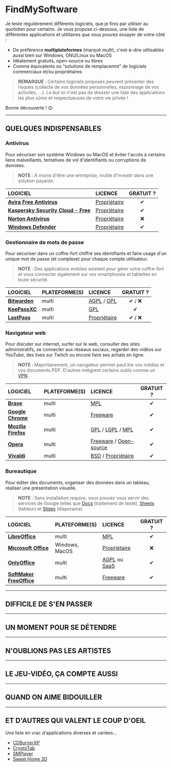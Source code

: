 # FindMySoftware

Je teste régulièrement différents logiciels, que je finis par utiliser au quotidien pour certains. Je vous propose ci-dessous, une liste de différentes applications et utilitaires que vous pouvez essayer de votre côté :

+ De préférence **multiplateformes** (marqué _multi_), c'est-à-dire utilisables aussi bien sur Windows, GNU/Linux ou MacOS
+ Idéalement gratuits, open-source ou libres
+ Comme équivalents ou “solutions de remplacemnt” de logiciels commerciaux et/ou propriétaires

> **REMARQUE** : Certains logiciels proposés peuvent présenter des risques (collecte de vos données personnelles, espionnage de vos activités, ...). Le but ici n'est pas de dresser une liste des applications les plus sûres et respectueuses de votre vie privée !

Bonne découverte ! 😉

---

## QUELQUES INDISPENSABLES

### Antivirus

Pour sécuriser son système Windows ou MacOS et éviter l'accès à certains liens malveillants, tentatives de vol d'identifiants ou corruptions de données.

> **NOTE** : À moins d'être une entreprise, inutile d'investir dans une solution payante.

|LOGICIEL|LICENCE|GRATUIT ?|
|:--|:--|:--:|
|[**Avira Free Antivirus**](https://www.avira.com/fr/free-antivirus)|[Propriétaire](https://fr.wikipedia.org/wiki/Licence_propri%C3%A9taire)|✔|
|[**Kaspersky Security Cloud - Free**](https://www.kaspersky.fr/free-antivirus)|[Propriétaire](https://fr.wikipedia.org/wiki/Licence_propri%C3%A9taire)|✔|
|[**Norton Antivirus**](https://fr.norton.com)|[Propriétaire](https://fr.wikipedia.org/wiki/Licence_propri%C3%A9taire)|❌|
|[**Windows Defender**](https://www.microsoft.com/fr-fr/windows/comprehensive-security)|[Propriétaire](https://fr.wikipedia.org/wiki/Licence_propri%C3%A9taire)|✔|

### Gestionnaire de mots de passe

Pour sécuriser dans un coffre-fort chiffré ses identifiants et faire usage d'un unique mot de passe (et complexe) pour chaque compte utilisateur.

> **NOTE** : Des applications mobiles existent pour gérer votre coffre-fort et vous connecter également sur vos smartphones et tablettes en toute sécurité.

|LOGICIEL|PLATEFORME(S)|LICENCE|GRATUIT ?|
|:--|:--|:--|:--:|
|[**Bitwarden**](https://bitwarden.com)|multi|[AGPL](https://fr.wikipedia.org/wiki/GNU_Affero_General_Public_License) / [GPL](https://en.wikipedia.org/wiki/GNU_General_Public_License)|✔ / ❌|
|[**KeePassXC**](https://keepassxc.org)|multi|[GPL](https://en.wikipedia.org/wiki/GNU_General_Public_License)|✔|
|[**LastPass**](https://www.lastpass.com/fr)|multi|[Propriétaire](https://fr.wikipedia.org/wiki/Licence_propri%C3%A9taire)|✔ / ❌|

### Navigateur web

Pour discuter sur internet, surfer sur le web, consulter des sites administratifs, se connecter aux réseaux sociaux, regarder des vidéos sur YouTube, des lives sur Twitch ou encore faire ses achats en ligne.

> **NOTE** : Majoritairement, un navigateur permet peut lire vos médias et vos documents PDF. D'autres intègrent certains outils comme un [VPN](https://fr.wikipedia.org/wiki/R%C3%A9seau_priv%C3%A9_virtuel).

|LOGICIEL|PLATEFORME(S)|LICENCE|GRATUIT ?|
|:--|:--|:--|:--:|
|[**Brave**](https://brave.com/fr)|multi|[MPL](https://fr.wikipedia.org/wiki/Mozilla_Public_License)|✔|
|[**Google Chrome**](https://www.google.com/chrome)|multi|[Freeware](https://fr.wikipedia.org/wiki/Freeware)|✔|
|[**Mozilla Firefox**](https://www.mozilla.org/fr/firefox/new)|multi|[GPL](https://fr.wikipedia.org/wiki/Licence_publique_g%C3%A9n%C3%A9rale_GNU) / [LGPL](https://fr.wikipedia.org/wiki/Licence_publique_g%C3%A9n%C3%A9rale_limit%C3%A9e_GNU) / [MPL](https://fr.wikipedia.org/wiki/Mozilla_Public_License)|✔|
|[**Opera**](https://www.opera.com/fr)|multi|[Freeware](https://fr.wikipedia.org/wiki/Freeware) / [Open-source](https://fr.wikipedia.org/wiki/Open_source)|✔|
|[**Vivaldi**](https://vivaldi.com/fr)|multi|[BSD](https://fr.wikipedia.org/wiki/Licence_BSD) / [Propriétaire](https://fr.wikipedia.org/wiki/Licence_propri%C3%A9taire)|✔|

### Bureautique

Pour éditer des documents, organiser des données dans un tableau, réaliser une présentation visuelle.

> **NOTE** : Sans installation requise, vous pouvez vous servir des services de Google telles que [Docs](https://www.google.com/docs/about) (traitement de texte), [Sheets](https://www.google.com/sheets/about) (tableur) et [Slides](https://www.google.com/slides/about) (diaporama)

|LOGICIEL|PLATEFORME(S)|LICENCE|GRATUIT ?|
|:--|:--|:--|:--:|
|[**LibreOffice**](https://fr.libreoffice.org)|multi|[MPL](https://fr.wikipedia.org/wiki/Mozilla_Public_License)|✔|
|[**Microsoft Office**](https://www.office.com)|Windows, MacOS|[Propriétaire](https://fr.wikipedia.org/wiki/Licence_propri%C3%A9taire)|❌|
|[**OnlyOffice**](https://www.onlyoffice.com/fr/download-desktop.aspx)|multi|[AGPL](https://fr.wikipedia.org/wiki/GNU_Affero_General_Public_License) ou [SaaS](https://fr.wikipedia.org/wiki/Logiciel_en_tant_que_service)|✔|
|[**SoftMaker FreeOffice**](https://www.freeoffice.com/fr)|multi|[Freeware](https://fr.wikipedia.org/wiki/Freeware)|✔|

---

## DIFFICILE DE S'EN PASSER

---

## UN MOMENT POUR SE DÉTENDRE

---

## N'OUBLIONS PAS LES ARTISTES

---

## LE JEU-VIDÉO, ÇA COMPTE AUSSI

---

## QUAND ON AIME BIDOUILLER

---

## ET D'AUTRES QUI VALENT LE COUP D'OEIL

Une liste en vrac d'applications diverses et variées...

+ [CDBurnerXP](https://www.cdburnerxp.se/?lang=fr)
+ [CryptoTab](https://cryptotab.net/fr)
+ [SMPlayer](https://www.smplayer.info/fr/info)
+ [Sweet Home 3D](http://sweethome3d.com/fr)

